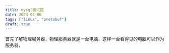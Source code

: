 ```yaml
---
title: mysql面试题
date: 2023-04-06
tags: ["linux", "protobuf"]
draft: true
---
```


首先了解物理服务器，物理服务器就是一台电脑，这样一台看得见的电脑可以作为服务器，
